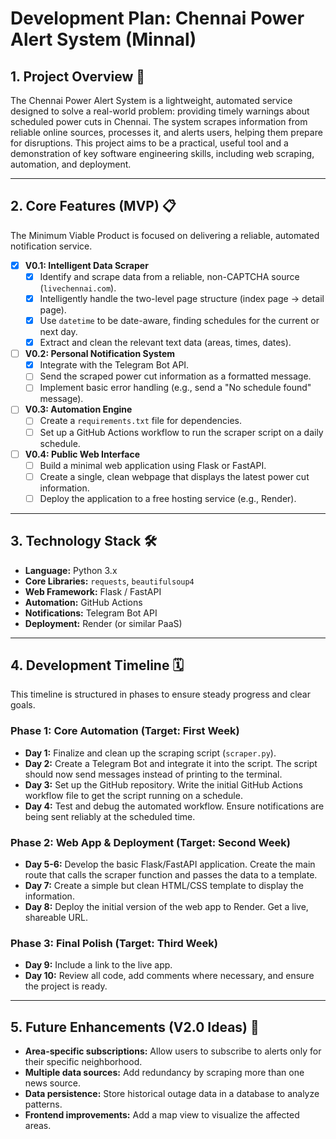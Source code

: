 # Development Plan: Chennai Power Alert System (Minnal)

## 1. Project Overview 🎯

The Chennai Power Alert System is a lightweight, automated service designed to solve a real-world problem: providing timely warnings about scheduled power cuts in Chennai. The system scrapes information from reliable online sources, processes it, and alerts users, helping them prepare for disruptions. This project aims to be a practical, useful tool and a demonstration of key software engineering skills, including web scraping, automation, and deployment.

---

## 2. Core Features (MVP) 📋

The Minimum Viable Product is focused on delivering a reliable, automated notification service.

-   [x] **V0.1: Intelligent Data Scraper**
    -   [x] Identify and scrape data from a reliable, non-CAPTCHA source (`livechennai.com`).
    -   [x] Intelligently handle the two-level page structure (index page -> detail page).
    -   [x] Use `datetime` to be date-aware, finding schedules for the current or next day.
    -   [x] Extract and clean the relevant text data (areas, times, dates).

-   [ ] **V0.2: Personal Notification System**
    -   [x] Integrate with the Telegram Bot API.
    -   [ ] Send the scraped power cut information as a formatted message.
    -   [ ] Implement basic error handling (e.g., send a "No schedule found" message).

-   [ ] **V0.3: Automation Engine**
    -   [ ] Create a `requirements.txt` file for dependencies.
    -   [ ] Set up a GitHub Actions workflow to run the scraper script on a daily schedule.

-   [ ] **V0.4: Public Web Interface**
    -   [ ] Build a minimal web application using Flask or FastAPI.
    -   [ ] Create a single, clean webpage that displays the latest power cut information.
    -   [ ] Deploy the application to a free hosting service (e.g., Render).

---

## 3. Technology Stack 🛠️

* **Language:** Python 3.x
* **Core Libraries:** `requests`, `beautifulsoup4`
* **Web Framework:** Flask / FastAPI
* **Automation:** GitHub Actions
* **Notifications:** Telegram Bot API
* **Deployment:** Render (or similar PaaS)

---

## 4. Development Timeline 🗓️

This timeline is structured in phases to ensure steady progress and clear goals.

### **Phase 1: Core Automation (Target: First Week)**

* **Day 1:** Finalize and clean up the scraping script (`scraper.py`).
* **Day 2:** Create a Telegram Bot and integrate it into the script. The script should now send messages instead of printing to the terminal.
* **Day 3:** Set up the GitHub repository. Write the initial GitHub Actions workflow file to get the script running on a schedule.
* **Day 4:** Test and debug the automated workflow. Ensure notifications are being sent reliably at the scheduled time.

### **Phase 2: Web App & Deployment (Target: Second Week)**

* **Day 5-6:** Develop the basic Flask/FastAPI application. Create the main route that calls the scraper function and passes the data to a template.
* **Day 7:** Create a simple but clean HTML/CSS template to display the information.
* **Day 8:** Deploy the initial version of the web app to Render. Get a live, shareable URL.

### **Phase 3: Final Polish (Target: Third Week)**

* **Day 9:** Include a link to the live app.
* **Day 10:** Review all code, add comments where necessary, and ensure the project is ready.

---

## 5. Future Enhancements (V2.0 Ideas) 🚀

* **Area-specific subscriptions:** Allow users to subscribe to alerts only for their specific neighborhood.
* **Multiple data sources:** Add redundancy by scraping more than one news source.
* **Data persistence:** Store historical outage data in a database to analyze patterns.
* **Frontend improvements:** Add a map view to visualize the affected areas.